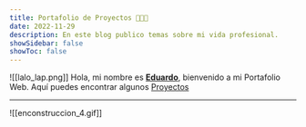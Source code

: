 ```yaml
---
title: Portafolio de Proyectos 💼👨‍💻
date: 2022-11-29
description: En este blog publico temas sobre mi vida profesional.
showSidebar: false
showToc: false
---
```


![[lalo_lap.png]]
Hola, mi nombre es [**Eduardo**](/people/laloroe), bienvenido a mi Portafolio Web. Aquí puedes encontrar algunos [Proyectos](\proyectos) 

---

![[enconstruccion_4.gif]]